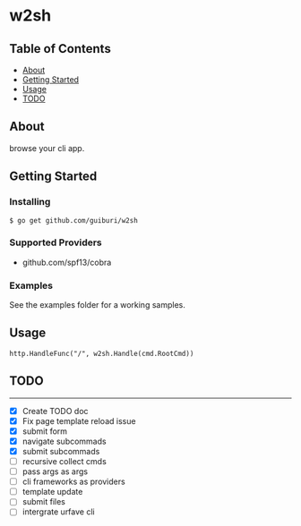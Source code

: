 # w2sh

## Table of Contents
+ [About](#about)
+ [Getting Started](#getting_started)
+ [Usage](#usage)
+ [TODO](#todo)

## About <a name = "about"></a>

browse your cli app.

## Getting Started <a name = "getting_started"></a>
### Installing

```
$ go get github.com/guiburi/w2sh
```
### Supported Providers

* github.com/spf13/cobra


### Examples

See the examples folder for a working samples.

## Usage <a name = "usage"></a>

```
http.HandleFunc("/", w2sh.Handle(cmd.RootCmd))
```

## TODO <a name = "todo"></a>

---

- [x] Create TODO doc
- [x] Fix page template reload issue
- [x] submit form
- [x] navigate subcommads
- [x] submit subcommads
- [ ] recursive collect cmds
- [ ] pass args as args
- [ ] cli frameworks as providers
- [ ] template update
- [ ] submit files
- [ ] intergrate urfave cli
